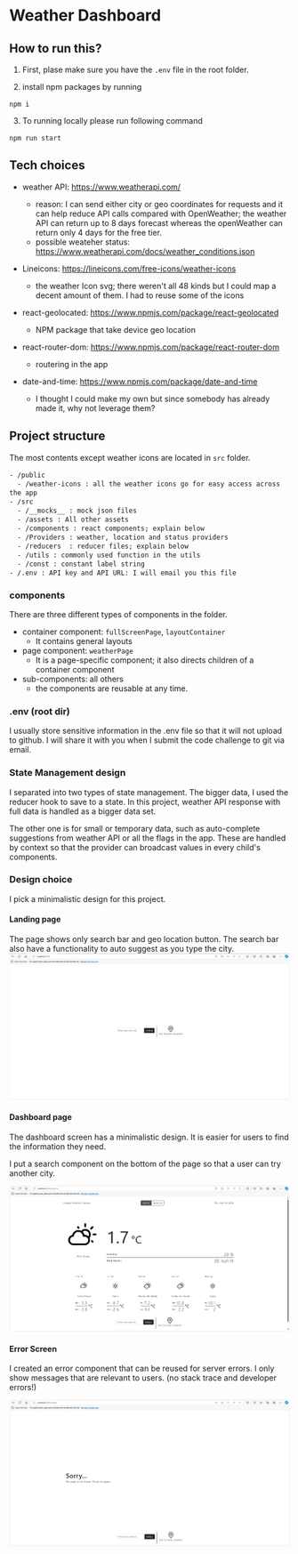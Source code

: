 # Weather Dashboard

## How to run this?

1. First, plase make sure you have the `.env` file in the root folder.

2. install npm packages by running

```
npm i
```

3. To running locally please run following command

```
npm run start
```

## Tech choices

- weather API: https://www.weatherapi.com/

  - reason: I can send either city or geo coordinates for requests and it can help reduce API calls compared with OpenWeather; the weather API can return up to 8 days forecast whereas the openWeather can return only 4 days for the free tier.
  - possible weateher status: https://www.weatherapi.com/docs/weather_conditions.json

- Lineicons: https://lineicons.com/free-icons/weather-icons

  - the weather Icon svg; there weren't all 48 kinds but I could map a decent amount of them. I had to reuse some of the icons

- react-geolocated: https://www.npmjs.com/package/react-geolocated

  - NPM package that take device geo location

- react-router-dom: https://www.npmjs.com/package/react-router-dom

  - routering in the app

- date-and-time: https://www.npmjs.com/package/date-and-time
  - I thought I could make my own but since somebody has already made it, why not leverage them?

## Project structure

The most contents except weather icons are located in `src` folder.

```
- /public
  - /weather-icons : all the weather icons go for easy access across the app
- /src
  - /__mocks__ : mock json files
  - /assets : All other assets
  - /components : react components; explain below
  - /Providers : weather, location and status providers
  - /reducers  : reducer files; explain below
  - /utils : commonly used function in the utils
  - /const : constant label string
- /.env : API key and API URL: I will email you this file
```

### components

There are three different types of components in the folder.

- container component: `fullScreenPage`, `layoutContainer`
  - It contains general layouts
- page component: `weatherPage`
  - It is a page-specific component; it also directs children of a container component
- sub-components: all others
  - the components are reusable at any time.

### .env (root dir)

I usually store sensitive information in the .env file so that it will not upload to github.
I will share it with you when I submit the code challenge to git via email.

### State Management design

I separated into two types of state management. The bigger data, I used the reducer hook to save to a state. In this project, weather API response with full data is handled as a bigger data set.

The other one is for small or temporary data, such as auto-complete suggestions from weather API or all the flags in the app. These are handled by context so that the provider can broadcast values in every child's components.

### Design choice

I pick a minimalistic design for this project.

#### Landing page

The page shows only search bar and geo location button.
The search bar also have a functionality to auto suggest as you type the city.
![landing page](./public/screenshots/landingPage.png)

#### Dashboard page

The dashboard screen has a minimalistic design.
It is easier for users to find the information they need.

I put a search component on the bottom of the page so that a user can try
another city.

![dashbaord](./public/screenshots//weatherPage.png)

#### Error Screen

I created an error component that can be reused for server errors.
I only show messages that are relevant to users. (no stack trace and developer errors!)

![Error](./public/screenshots/404.png)
